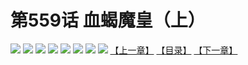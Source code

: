 # 第559话 血蝎魔皇（上）
![](https://mhpic.xiaomingtaiji.net/comic/D/斗破苍穹拆分版/559话/1.jpg-zymk.middle.webp)
![](https://mhpic.xiaomingtaiji.net/comic/D/斗破苍穹拆分版/559话/2.jpg-zymk.middle.webp)
![](https://mhpic.xiaomingtaiji.net/comic/D/斗破苍穹拆分版/559话/3.jpg-zymk.middle.webp)
![](https://mhpic.xiaomingtaiji.net/comic/D/斗破苍穹拆分版/559话/4.jpg-zymk.middle.webp)
![](https://mhpic.xiaomingtaiji.net/comic/D/斗破苍穹拆分版/559话/5.jpg-zymk.middle.webp)
![](https://mhpic.xiaomingtaiji.net/comic/D/斗破苍穹拆分版/559话/6.jpg-zymk.middle.webp)
![](https://mhpic.xiaomingtaiji.net/comic/D/斗破苍穹拆分版/559话/7.jpg-zymk.middle.webp)
![](https://mhpic.xiaomingtaiji.net/comic/D/斗破苍穹拆分版/559话/8.jpg-zymk.middle.webp)
[【上一章】](./558.md)
[【目录】](./READMD.md)
[【下一章】](./560.md)
